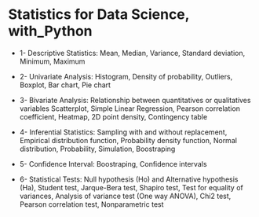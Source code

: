 # Statistics for Data Science, with_Python


- 1- Descriptive Statistics: Mean, Median, Variance, Standard deviation, Minimum, Maximum

- 2- Univariate Analysis: Histogram, Density of probability, Outliers, Boxplot, Bar chart, Pie chart

- 3- Bivariate Analysis: Relationship between quantitatives or qualitatives variables
    Scatterplot, Simple Linear Regression, Pearson correlation coefficient, Heatmap, 2D point density, Contingency table

- 4- Inferential Statistics: Sampling with and without replacement, Empirical distribution function, 
    Probability density function, Normal distribution, Probability, Simulation, Boostraping

- 5- Confidence Interval: Boostraping, Confidence intervals

- 6- Statistical Tests: Null hypothesis (Ho) and Alternative hypothesis (Ha), Student test, Jarque-Bera test, Shapiro test, 
    Test for equality of variances, Analysis of variance test (One way ANOVA), Chi2 test, Pearson correlation test, Nonparametric test